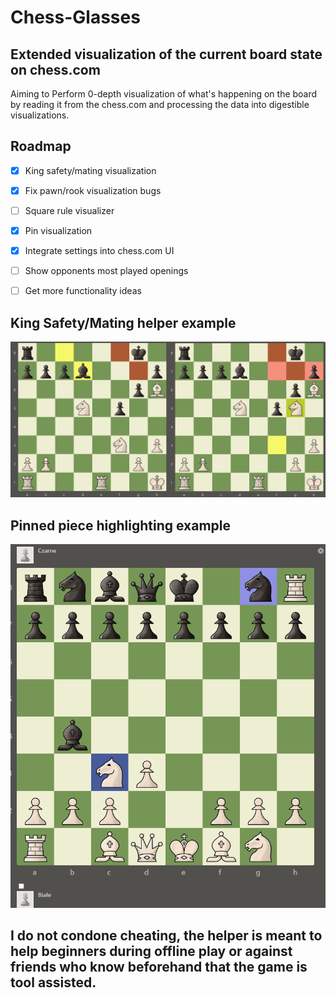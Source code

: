 # Chess-Glasses
## Extended visualization of the current board state on chess.com 
Aiming to Perform 0-depth visualization of what's happening on the board by reading it from the chess.com and processing the data into digestible visualizations.

## Roadmap
 * [x] King safety/mating visualization
 * [x] Fix pawn/rook visualization bugs
 * [ ] Square rule visualizer
 * [x] Pin visualization
 * [x] Integrate settings into chess.com UI
 * [ ] Show opponents most played openings
 * [ ] Get more functionality ideas


## King Safety/Mating helper example
![helper example 1](https://github.com/mikolajwirkijowski97/chess-glasses/blob/master/icons/BoardSave2.png)

## Pinned piece highlighting example
![pin example 1](https://github.com/mikolajwirkijowski97/chess-glasses/blob/master/icons/BoardSave3.png)

## I do not condone cheating, the helper is meant to help beginners during offline play or against friends who know beforehand that the game is tool assisted.
